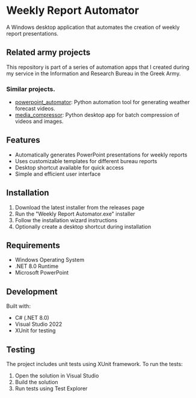 # Weekly Report Automator

A Windows desktop application that automates the creation of weekly report presentations.

## Related army projects
This repository is part of a series of automation apps that I created during my service in the Information and Research Bureau in the Greek Army.
### Similar projects.
- [powerpoint_automator](https://github.com/GiorgosNik/powerpoint_automator):
Python automation tool for generating weather forecast videos.
- [media_compressor](https://github.com/GiorgosNik/media_compressor):
Python desktop app for batch compression of videos and images.

## Features

- Automatically generates PowerPoint presentations for weekly reports
- Uses customizable templates for different bureau reports
- Desktop shortcut available for quick access
- Simple and efficient user interface

## Installation

1. Download the latest installer from the releases page
2. Run the "Weekly Report Automator.exe" installer
3. Follow the installation wizard instructions
4. Optionally create a desktop shortcut during installation

## Requirements

- Windows Operating System
- .NET 8.0 Runtime
- Microsoft PowerPoint

## Development

Built with:
- C# (.NET 8.0)
- Visual Studio 2022
- XUnit for testing

## Testing

The project includes unit tests using XUnit framework. To run the tests:
1. Open the solution in Visual Studio
2. Build the solution
3. Run tests using Test Explorer
